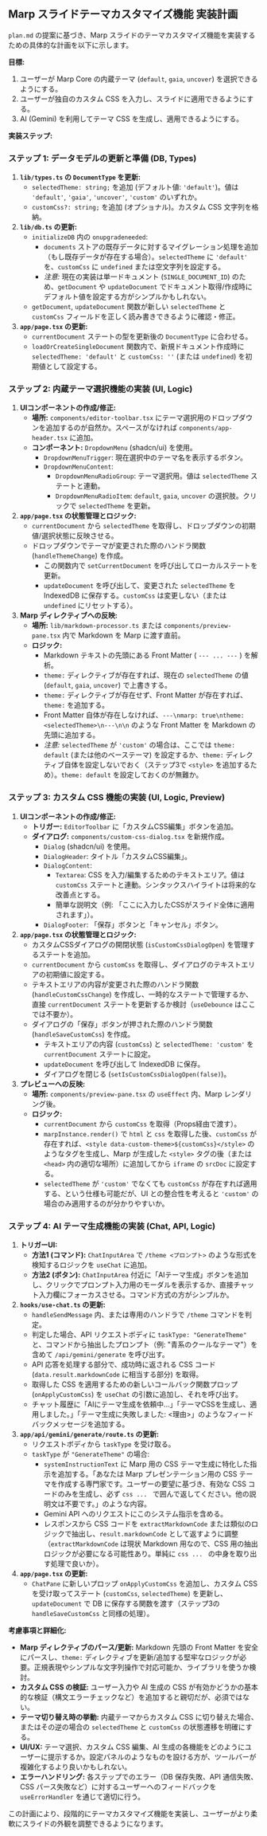 ## Marp スライドテーマカスタマイズ機能 実装計画

`plan.md` の提案に基づき、Marp スライドのテーマカスタマイズ機能を実装するための具体的な計画を以下に示します。

**目標:**

1.  ユーザーが Marp Core の内蔵テーマ (`default`, `gaia`, `uncover`) を選択できるようにする。
2.  ユーザーが独自のカスタム CSS を入力し、スライドに適用できるようにする。
3.  AI (Gemini) を利用してテーマ CSS を生成し、適用できるようにする。

**実装ステップ:**

### ステップ 1: データモデルの更新と準備 (DB, Types)

1.  **`lib/types.ts` の `DocumentType` を更新:**
    - `selectedTheme: string;` を追加 (デフォルト値: `'default'`)。値は `'default'`, `'gaia'`, `'uncover'`, `'custom'` のいずれか。
    - `customCss?: string;` を追加 (オプショナル)。カスタム CSS 文字列を格納。
2.  **`lib/db.ts` の更新:**
    - `initializeDB` 内の `onupgradeneeded`:
      - `documents` ストアの既存データに対するマイグレーション処理を追加（もし既存データが存在する場合）。`selectedTheme` に `'default'` を、`customCss` に `undefined` または空文字列を設定する。
      - _注意:_ 現在の実装は単一ドキュメント (`SINGLE_DOCUMENT_ID`) のため、`getDocument` や `updateDocument` でドキュメント取得/作成時にデフォルト値を設定する方がシンプルかもしれない。
    - `getDocument`, `updateDocument` 関数が新しい `selectedTheme` と `customCss` フィールドを正しく読み書きできるように確認・修正。
3.  **`app/page.tsx` の更新:**
    - `currentDocument` ステートの型を更新後の `DocumentType` に合わせる。
    - `loadOrCreateSingleDocument` 関数内で、新規ドキュメント作成時に `selectedTheme: 'default'` と `customCss: ''` (または `undefined`) を初期値として設定する。

### ステップ 2: 内蔵テーマ選択機能の実装 (UI, Logic)

1.  **UIコンポーネントの作成/修正:**
    - **場所:** `components/editor-toolbar.tsx` にテーマ選択用のドロップダウンを追加するのが自然か。スペースがなければ `components/app-header.tsx` に追加。
    - **コンポーネント:** `DropdownMenu` (shadcn/ui) を使用。
      - `DropdownMenuTrigger`: 現在選択中のテーマ名を表示するボタン。
      - `DropdownMenuContent`:
        - `DropdownMenuRadioGroup`: テーマ選択用。値は `selectedTheme` ステートと連動。
        - `DropdownMenuRadioItem`: `default`, `gaia`, `uncover` の選択肢。クリックで `selectedTheme` を更新。
2.  **`app/page.tsx` の状態管理とロジック:**
    - `currentDocument` から `selectedTheme` を取得し、ドロップダウンの初期値/選択状態に反映させる。
    - ドロップダウンでテーマが変更された際のハンドラ関数 (`handleThemeChange`) を作成。
      - この関数内で `setCurrentDocument` を呼び出してローカルステートを更新。
      - `updateDocument` を呼び出して、変更された `selectedTheme` を IndexedDB に保存する。`customCss` は変更しない（または `undefined` にリセットする）。
3.  **Marp ディレクティブへの反映:**
    - **場所:** `lib/markdown-processor.ts` または `components/preview-pane.tsx` 内で Markdown を Marp に渡す直前。
    - **ロジック:**
      - Markdown テキストの先頭にある Front Matter ( `--- ... ---` ) を解析。
      - `theme:` ディレクティブが存在すれば、現在の `selectedTheme` の値 (`default`, `gaia`, `uncover`) で上書きする。
      - `theme:` ディレクティブが存在せず、Front Matter が存在すれば、`theme:` を追加する。
      - Front Matter 自体が存在しなければ、`---\nmarp: true\ntheme: <selectedTheme>\n---\n\n` のような Front Matter を Markdown の先頭に追加する。
      - _注意:_ `selectedTheme` が `'custom'` の場合は、ここでは `theme: default` (または他のベーステーマ) を設定するか、`theme:` ディレクティブ自体を設定しないでおく（ステップ3で `<style>` を追加するため）。`theme: default` を設定しておくのが無難か。

### ステップ 3: カスタム CSS 機能の実装 (UI, Logic, Preview)

1.  **UIコンポーネントの作成/修正:**
    - **トリガー:** `EditorToolbar` に「カスタムCSS編集」ボタンを追加。
    - **ダイアログ:** `components/custom-css-dialog.tsx` を新規作成。
      - `Dialog` (shadcn/ui) を使用。
      - `DialogHeader`: タイトル「カスタムCSS編集」。
      - `DialogContent`:
        - `Textarea`: CSS を入力/編集するためのテキストエリア。値は `customCss` ステートと連動。シンタックスハイライトは将来的な改善点とする。
        - 簡単な説明文（例: 「ここに入力したCSSがスライド全体に適用されます」）。
      - `DialogFooter`: 「保存」ボタンと「キャンセル」ボタン。
2.  **`app/page.tsx` の状態管理とロジック:**
    - カスタムCSSダイアログの開閉状態 (`isCustomCssDialogOpen`) を管理するステートを追加。
    - `currentDocument` から `customCss` を取得し、ダイアログのテキストエリアの初期値に設定する。
    - テキストエリアの内容が変更された際のハンドラ関数 (`handleCustomCssChange`) を作成し、一時的なステートで管理するか、直接 `currentDocument` ステートを更新するか検討（`useDebounce` はここでは不要か）。
    - ダイアログの「保存」ボタンが押された際のハンドラ関数 (`handleSaveCustomCss`) を作成。
      - テキストエリアの内容 (`customCss`) と `selectedTheme: 'custom'` を `currentDocument` ステートに設定。
      - `updateDocument` を呼び出して IndexedDB に保存。
      - ダイアログを閉じる (`setIsCustomCssDialogOpen(false)`)。
3.  **プレビューへの反映:**
    - **場所:** `components/preview-pane.tsx` の `useEffect` 内、Marp レンダリング後。
    - **ロジック:**
      - `currentDocument` から `customCss` を取得（Props経由で渡す）。
      - `marpInstance.render()` で `html` と `css` を取得した後、`customCss` が存在すれば、`<style data-custom-theme>${customCss}</style>` のようなタグを生成し、Marp が生成した `<style>` タグの後（または `<head>` 内の適切な場所）に追加してから `iframe` の `srcDoc` に設定する。
      - `selectedTheme` が `'custom'` でなくても `customCss` が存在すれば適用する、という仕様も可能だが、UI との整合性を考えると `'custom'` の場合のみ適用するのが分かりやすいか。

### ステップ 4: AI テーマ生成機能の実装 (Chat, API, Logic)

1.  **トリガーUI:**
    - **方法1 (コマンド):** `ChatInputArea` で `/theme <プロンプト>` のような形式を検知するロジックを `useChat` に追加。
    - **方法2 (ボタン):** `ChatInputArea` 付近に「AIテーマ生成」ボタンを追加し、クリックでプロンプト入力用のモーダルを表示するか、直接チャット入力欄にフォーカスさせる。コマンド方式の方がシンプルか。
2.  **`hooks/use-chat.ts` の更新:**
    - `handleSendMessage` 内、または専用のハンドラで `/theme` コマンドを判定。
    - 判定した場合、API リクエストボディに `taskType: "GenerateTheme"` と、コマンドから抽出したプロンプト（例: "青系のクールなテーマ"）を含めて `/api/gemini/generate` を呼び出す。
    - API 応答を処理する部分で、成功時に返される CSS コード (`data.result.markdownCode` に相当する部分) を取得。
    - 取得した CSS を適用するための新しいコールバック関数プロップ (`onApplyCustomCss`) を `useChat` の引数に追加し、それを呼び出す。
    - チャット履歴に「AIにテーマ生成を依頼中...」「テーマCSSを生成し、適用しました。」「テーマ生成に失敗しました: <理由>」のようなフィードバックメッセージを追加する。
3.  **`app/api/gemini/generate/route.ts` の更新:**
    - リクエストボディから `taskType` を受け取る。
    - `taskType` が `"GenerateTheme"` の場合:
      - `systemInstructionText` に Marp 用の CSS テーマ生成に特化した指示を追加する。「あなたは Marp プレゼンテーション用の CSS テーマを作成する専門家です。ユーザーの要望に基づき、有効な CSS コードのみを生成し、必ず `css ... ` で囲んで返してください。他の説明文は不要です。」のような内容。
      - Gemini API へのリクエストにこのシステム指示を含める。
      - レスポンスから CSS コードを `extractMarkdownCode` または類似のロジックで抽出し、`result.markdownCode` として返すように調整（`extractMarkdownCode` は現状 Markdown 用なので、CSS 用の抽出ロジックが必要になる可能性あり。単純に `css ... ` の中身を取り出す処理で良いか）。
4.  **`app/page.tsx` の更新:**
    - `ChatPane` に新しいプロップ `onApplyCustomCss` を追加し、カスタム CSS を受け取ってステート (`customCss`, `selectedTheme`) を更新し、`updateDocument` で DB に保存する関数を渡す（ステップ3の `handleSaveCustomCss` と同様の処理）。

**考慮事項と詳細化:**

- **Marp ディレクティブのパース/更新:** Markdown 先頭の Front Matter を安全にパースし、`theme:` ディレクティブを更新/追加する堅牢なロジックが必要。正規表現やシンプルな文字列操作で対応可能か、ライブラリを使うか検討。
- **カスタム CSS の検証:** ユーザー入力や AI 生成の CSS が有効かどうかの基本的な検証（構文エラーチェックなど）を追加すると親切だが、必須ではない。
- **テーマ切り替え時の挙動:** 内蔵テーマからカスタム CSS に切り替えた場合、またはその逆の場合の `selectedTheme` と `customCss` の状態遷移を明確にする。
- **UI/UX:** テーマ選択、カスタム CSS 編集、AI 生成の各機能をどのようにユーザーに提示するか。設定パネルのようなものを設ける方が、ツールバーが複雑化するより良いかもしれない。
- **エラーハンドリング:** 各ステップでのエラー（DB 保存失敗、API 通信失敗、CSS パース失敗など）に対するユーザーへのフィードバックを `useErrorHandler` を通じて適切に行う。

この計画により、段階的にテーマカスタマイズ機能を実装し、ユーザーがより柔軟にスライドの外観を調整できるようになります。
